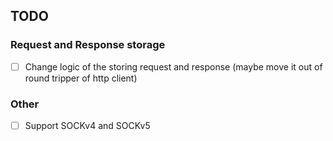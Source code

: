 ## TODO

### Request and Response storage

- [ ] Change logic of the storing request and response (maybe move it out of round tripper of http client)

### Other

- [ ] Support SOCKv4 and SOCKv5
